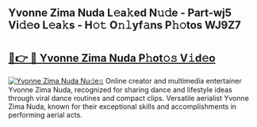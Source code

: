 ## Yvonne Zima Nuda L𝚎a𝚔ed N𝚞𝚍e - Part-wj5 Vi𝚍𝚎o L𝚎a𝚔s - H𝚘𝚝 O𝚗𝚕yf𝚊ns P𝚑𝚘tos WJ9Z7

# <h2><a href="http://kf40223.oniu.top/?m=Yvonne+Zima+Nuda">🔗👉 🔴 Yvonne Zima Nuda P𝚑ot𝚘𝚜 V𝚒d𝚎o</a></h2>

[![Yvonne Zima Nuda Nu𝚍e𝚜](https://i.imgur.com/0qMVB7G.gif)](http://kf40223.oniu.top/?m=Yvonne+Zima+Nuda)
Online creator and multimedia entertainer Yvonne Zima Nuda, recognized for sharing dance and lifestyle ideas through viral dance routines and compact clips. Versatile aerialist Yvonne Zima Nuda, known for their exceptional skills and accomplishments in performing aerial acts.  
